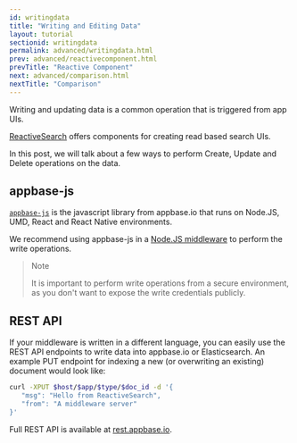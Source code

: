 ```yaml
---
id: writingdata
title: "Writing and Editing Data"
layout: tutorial
sectionid: writingdata
permalink: advanced/writingdata.html
prev: advanced/reactivecomponent.html
prevTitle: "Reactive Component"
next: advanced/comparison.html
nextTitle: "Comparison"
---
```


Writing and updating data is a common operation that is triggered from app UIs.

[ReactiveSearch](https://opensource.appbase.io/reactivesearch/) offers components for creating read based search UIs.

In this post, we will talk about a few ways to perform Create, Update and Delete operations on the data.

## appbase-js

[`appbase-js`](https://github.com/appbaseio/appbase-js) is the javascript library from appbase.io that runs on Node.JS, UMD, React and React Native environments.

We recommend using appbase-js in a [Node.JS middleware](http://expressjs.com/en/guide/using-middleware.html) to perform the write operations.

> Note
>
> It is important to perform write operations from a secure environment, as you don't want to expose the write credentials publicly.

## REST API

If your middleware is written in a different language, you can easily use the REST API endpoints to write data into appbase.io or Elasticsearch. An example PUT endpoint for indexing a new (or overwriting an existing) document would look like:


```bash
curl -XPUT $host/$app/$type/$doc_id -d '{
   "msg": "Hello from ReactiveSearch",
   "from": "A middleware server"
}'
```

Full REST API is available at [rest.appbase.io](https://rest.appbase.io).
